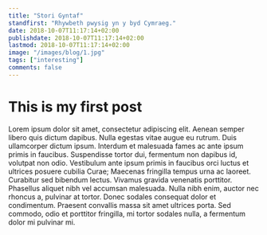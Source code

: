 ```yaml
---
title: "Stori Gyntaf"
standfirst: "Rhywbeth pwysig yn y byd Cymraeg."
date: 2018-10-07T11:17:14+02:00
publishdate: 2018-10-07T11:17:14+02:00
lastmod: 2018-10-07T11:17:14+02:00
image: "/images/blog/1.jpg"
tags: ["interesting"]
comments: false
---
```

# This is my first post
Lorem ipsum dolor sit amet, consectetur adipiscing elit. Aenean semper libero quis dictum dapibus. Nulla egestas vitae augue eu rutrum. Duis ullamcorper dictum ipsum. Interdum et malesuada fames ac ante ipsum primis in faucibus. Suspendisse tortor dui, fermentum non dapibus id, volutpat non odio. Vestibulum ante ipsum primis in faucibus orci luctus et ultrices posuere cubilia Curae; Maecenas fringilla tempus urna ac laoreet. Curabitur sed bibendum lectus. Vivamus gravida venenatis porttitor. Phasellus aliquet nibh vel accumsan malesuada. Nulla nibh enim, auctor nec rhoncus a, pulvinar at tortor. Donec sodales consequat dolor et condimentum. Praesent convallis massa sit amet ultrices porta. Sed commodo, odio et porttitor fringilla, mi tortor sodales nulla, a fermentum dolor mi pulvinar mi. 
